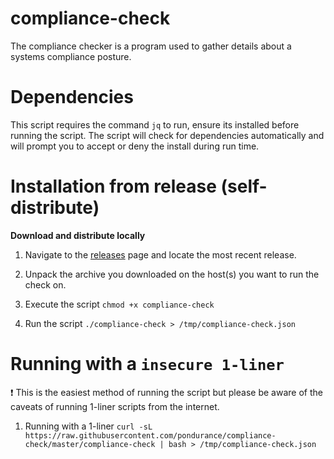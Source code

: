 # compliance-check
The compliance checker is a program used to gather details about a systems compliance posture. 

Dependencies
============

This script requires the command `jq` to run, ensure its installed before running the script. The script will check for dependencies automatically and will prompt
you to accept or deny the install during run time. 

Installation from release (self-distribute)
===========================================

**Download and distribute locally**

1. Navigate to the [releases](https://github.com/pondurance/compliance-check/releases) page and locate the most recent release. 

2. Unpack the archive you downloaded on the host(s) you want to run the check on. 

3. Execute the script
`chmod +x compliance-check`

4. Run the script
`./compliance-check > /tmp/compliance-check.json`

Running with a `insecure 1-liner`
================================

:exclamation: This is the easiest method of running the script but please be aware of the caveats of running 1-liner scripts from the internet.

1. Running with a 1-liner
`curl -sL https://raw.githubusercontent.com/pondurance/compliance-check/master/compliance-check | bash > /tmp/compliance-check.json`
